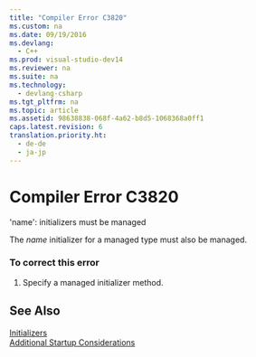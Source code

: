 ```yaml
---
title: "Compiler Error C3820"
ms.custom: na
ms.date: 09/19/2016
ms.devlang: 
  - C++
ms.prod: visual-studio-dev14
ms.reviewer: na
ms.suite: na
ms.technology: 
  - devlang-csharp
ms.tgt_pltfrm: na
ms.topic: article
ms.assetid: 98638838-068f-4a62-b8d5-1068368a0ff1
caps.latest.revision: 6
translation.priority.ht: 
  - de-de
  - ja-jp
---
```

# Compiler Error C3820
'name': initializers must be managed  
  
 The *name* initializer for a managed type must also be managed.  
  
### To correct this error  
  
1.  Specify a managed initializer method.  
  
## See Also  
 [Initializers](../vs140/Initializers.md)   
 [Additional Startup Considerations](../vs140/Additional-Startup-Considerations.md)